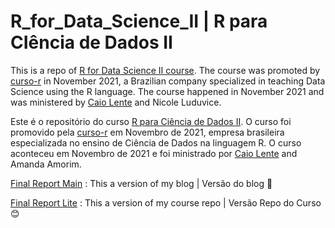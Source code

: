 # R_for_Data_Science_II | R para CIência de Dados II


This is a repo of [R for Data Science II course](https://curso-r.github.io/202111-r4ds-2/). The course was promoted by [curso-r](https://curso-r.com/) in November 2021, a Brazilian company specialized in teaching Data Science using the R language. The course happened in November 2021 and was ministered by [Caio Lente](https://lente.dev/en/) and Nicole Luduvice.


Este é o repositório do curso [R para Ciência de Dados II](https://curso-r.github.io/202111-r4ds-2/). O curso foi promovido pela [curso-r](https://curso-r.com/) em Novembro de 2021, empresa brasileira especializada no ensino de Ciência de Dados na linguagem R. O curso aconteceu em Novembro de 2021 e foi ministrado por [Caio Lente](https://lente.dev/en/) and Amanda Amorim.

 

[Final Report Main](https://tainaweb-en.netlify.app/tutorials/) :  This a version of my blog  | Versão do blog :purple_heart:

[Final Report Lite](https://tai-rocha.github.io/R_for_Data_Science_II.github.io/) : This a version of my course repo | Versão Repo do Curso :blush:
